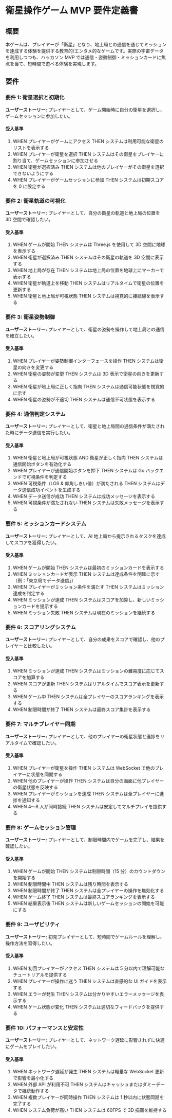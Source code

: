 # 衛星操作ゲーム MVP 要件定義書

## 概要

本ゲームは、プレイヤーが「衛星」となり、地上局との通信を通じてミッションを達成する体験を提供する教育的/エンタメ的なゲームです。実際の宇宙データを利用しつつも、ハッカソン MVP では通信・姿勢制御・ミッションカードに焦点を当て、短時間で遊べる体験を実現します。

## 要件

### 要件 1: 衛星選択と初期化

**ユーザーストーリー:** プレイヤーとして、ゲーム開始時に自分の衛星を選択し、ゲームセッションに参加したい。

#### 受入基準

1. WHEN プレイヤーがゲームにアクセス THEN システムは利用可能な衛星のリストを表示する
2. WHEN プレイヤーが衛星を選択 THEN システムはその衛星をプレイヤーに割り当て、ゲームセッションに参加させる
3. WHEN 衛星が選択済み THEN システムは他のプレイヤーがその衛星を選択できないようにする
4. WHEN プレイヤーがゲームセッションに参加 THEN システムは初期スコアを 0 に設定する

### 要件 2: 衛星軌道の可視化

**ユーザーストーリー:** プレイヤーとして、自分の衛星の軌道と地上局の位置を 3D 空間で確認したい。

#### 受入基準

1. WHEN ゲームが開始 THEN システムは Three.js を使用して 3D 空間に地球を表示する
2. WHEN 衛星が選択済み THEN システムはその衛星の軌道を 3D 空間に表示する
3. WHEN 地上局が存在 THEN システムは地上局の位置を地球上にマーカーで表示する
4. WHEN 衛星が軌道上を移動 THEN システムはリアルタイムで衛星の位置を更新する
5. WHEN 衛星と地上局が可視状態 THEN システムは視覚的に接続線を表示する

### 要件 3: 衛星姿勢制御

**ユーザーストーリー:** プレイヤーとして、衛星の姿勢を操作して地上局との通信を確立したい。

#### 受入基準

1. WHEN プレイヤーが姿勢制御インターフェースを操作 THEN システムは衛星の向きを変更する
2. WHEN 衛星の姿勢が変更 THEN システムは 3D 表示で衛星の向きを更新する
3. WHEN 衛星が地上局に正しく指向 THEN システムは通信可能状態を視覚的に示す
4. WHEN 衛星の姿勢が不適切 THEN システムは通信不可状態を表示する

### 要件 4: 通信判定システム

**ユーザーストーリー:** プレイヤーとして、衛星と地上局間の通信条件が満たされた時にデータ送信を実行したい。

#### 受入基準

1. WHEN 衛星と地上局が可視状態 AND 衛星が正しく指向 THEN システムは通信開始ボタンを有効化する
2. WHEN プレイヤーが通信開始ボタンを押下 THEN システムは Go バックエンドで可視条件を判定する
3. WHEN 可視条件（LOS & 仰角しきい値）が満たされる THEN システムはデータ送信成功イベントを生成する
4. WHEN データ送信が成功 THEN システムは成功メッセージを表示する
5. WHEN 可視条件が満たされない THEN システムは失敗メッセージを表示する

### 要件 5: ミッションカードシステム

**ユーザーストーリー:** プレイヤーとして、AI 地上局から提示されるタスクを達成してスコアを獲得したい。

#### 受入基準

1. WHEN ゲームが開始 THEN システムは最初のミッションカードを表示する
2. WHEN ミッションカードが表示 THEN システムは達成条件を明確に示す（例：「東京局でデータ送信」）
3. WHEN プレイヤーがミッション条件を満たす THEN システムはミッション達成を判定する
4. WHEN ミッションが達成 THEN システムはスコアを加算し、新しいミッションカードを提示する
5. WHEN ミッション失敗 THEN システムは現在のミッションを継続する

### 要件 6: スコアリングシステム

**ユーザーストーリー:** プレイヤーとして、自分の成果をスコアで確認し、他のプレイヤーと比較したい。

#### 受入基準

1. WHEN ミッションが達成 THEN システムはミッションの難易度に応じてスコアを加算する
2. WHEN スコアが更新 THEN システムはリアルタイムでスコア表示を更新する
3. WHEN ゲーム中 THEN システムは全プレイヤーのスコアランキングを表示する
4. WHEN 制限時間が終了 THEN システムは最終スコア集計を表示する

### 要件 7: マルチプレイヤー同期

**ユーザーストーリー:** プレイヤーとして、他のプレイヤーの衛星状態と進捗をリアルタイムで確認したい。

#### 受入基準

1. WHEN プレイヤーが衛星を操作 THEN システムは WebSocket で他のプレイヤーに状態を同期する
2. WHEN 他のプレイヤーが操作 THEN システムは自分の画面に他プレイヤーの衛星状態を反映する
3. WHEN プレイヤーがミッションを達成 THEN システムは全プレイヤーに進捗を通知する
4. WHEN 4〜8 人が同時接続 THEN システムは安定してマルチプレイを提供する

### 要件 8: ゲームセッション管理

**ユーザーストーリー:** プレイヤーとして、制限時間内でゲームを完了し、結果を確認したい。

#### 受入基準

1. WHEN ゲームが開始 THEN システムは制限時間（15 分）のカウントダウンを開始する
2. WHEN 制限時間中 THEN システムは残り時間を表示する
3. WHEN 制限時間が終了 THEN システムは全プレイヤーの操作を無効化する
4. WHEN ゲーム終了 THEN システムは最終スコアランキングを表示する
5. WHEN 結果表示後 THEN システムは新しいゲームセッションの開始を可能にする

### 要件 9: ユーザビリティ

**ユーザーストーリー:** 初見プレイヤーとして、短時間でゲームルールを理解し、操作方法を習得したい。

#### 受入基準

1. WHEN 初回プレイヤーがアクセス THEN システムは 5 分以内で理解可能なチュートリアルを提供する
2. WHEN プレイヤーが操作に迷う THEN システムは直感的な UI ガイドを表示する
3. WHEN エラーが発生 THEN システムは分かりやすいエラーメッセージを表示する
4. WHEN ゲーム状態が変化 THEN システムは適切なフィードバックを提供する

### 要件 10: パフォーマンスと安定性

**ユーザーストーリー:** プレイヤーとして、ネットワーク遅延に影響されずに快適にゲームをプレイしたい。

#### 受入基準

1. WHEN ネットワーク遅延が発生 THEN システムは軽量な WebSocket 更新で影響を最小化する
2. WHEN 外部 API が利用不可 THEN システムはキャッシュまたはダミーデータで継続動作する
3. WHEN 複数プレイヤーが同時操作 THEN システムは 1 秒以内に状態同期を完了する
4. WHEN システム負荷が高い THEN システムは 60FPS で 3D 描画を維持する

